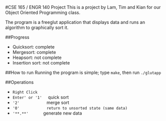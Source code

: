 #CSE 165 / ENGR 140 Project
This is a project by Lam, Tim and Kian for our Object Oriented Programming class.

The program is a freeglut application that displays data and runs an algorithm to graphically sort it.

##Progress
- Quicksort: complete
- Mergesort: complete
- Heapsort: not complete
- Insertion sort: not complete

##How to run
Running the program is simple; type `make`, then run `./glutapp`

##Operations
- ```Right Click```
- ```Enter' or '1'```
&nbsp;&nbsp;&nbsp;
quick sort
- ```'2'```
&nbsp;&nbsp;&nbsp;&nbsp;&nbsp;&nbsp;&nbsp;&nbsp;&nbsp;&nbsp;&nbsp;&nbsp;&nbsp;&nbsp;&nbsp;&nbsp;&nbsp;&nbsp;&nbsp;&nbsp;
merge sort
- ```'0'```
&nbsp;&nbsp;&nbsp;&nbsp;&nbsp;&nbsp;&nbsp;&nbsp;&nbsp;&nbsp;&nbsp;&nbsp;&nbsp;&nbsp;&nbsp;&nbsp;&nbsp;&nbsp;&nbsp;&nbsp;
```return to unsorted state (same data)```
- ```'**.**'```
&nbsp;&nbsp;&nbsp;&nbsp;&nbsp;&nbsp;&nbsp;&nbsp;&nbsp;&nbsp;
generate new data

